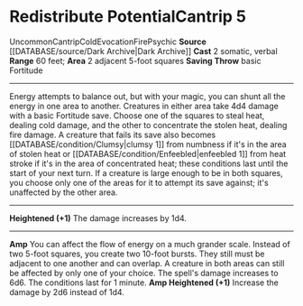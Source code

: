 ﻿---
actions: '[two-actions]'
area: 2 adjacent 5-foot squares
component:
- Somatic
- Verbal
element: Fire
heighten: '+1'
heighten_level: 5, 6, 7, 8, 9, 10
id: '1138'
level: '5'
name: Redistribute Potential
range: 60 feet
rarity: Uncommon
saving_throw: basicFortitude
school: Evocation
source: '[[DATABASE/source/Dark Archive|Dark Archive]]'
trait:
- '[[DATABASE/trait/Cantrip|Cantrip]]'
- '[[DATABASE/trait/Cold|Cold]]'
- '[[DATABASE/trait/Evocation|Evocation]]'
- '[[DATABASE/trait/Fire|Fire]]'
- '[[DATABASE/trait/Psychic|Psychic]]'
- '[[DATABASE/trait/Uncommon|Uncommon]]'
type: Cantrip

---
# Redistribute Potential<span class="item-type">Cantrip 5</span>

<span class="trait-uncommon item-trait">Uncommon</span><span class="item-trait">Cantrip</span><span class="item-trait">Cold</span><span class="item-trait">Evocation</span><span class="item-trait">Fire</span><span class="item-trait">Psychic</span>
**Source** [[DATABASE/source/Dark Archive|Dark Archive]]
**Cast** <span class="action-icon">2</span> somatic, verbal
**Range** 60 feet; **Area** 2 adjacent 5-foot squares
**Saving Throw** basic Fortitude

---
Energy attempts to balance out, but with your magic, you can shunt all the energy in one area to another. Creatures in either area take 4d4 damage with a basic Fortitude save. Choose one of the squares to steal heat, dealing cold damage, and the other to concentrate the stolen heat, dealing fire damage. A creature that fails its save also becomes [[DATABASE/condition/Clumsy|clumsy 1]] from numbness if it's in the area of stolen heat or [[DATABASE/condition/Enfeebled|enfeebled 1]] from heat stroke if it's in the area of concentrated heat; these conditions last until the start of your next turn. If a creature is large enough to be in both squares, you choose only one of the areas for it to attempt its save against; it's unaffected by the other area.

---
**Heightened (+1)** The damage increases by 1d4.

---
**Amp** You can affect the flow of energy on a much grander scale. Instead of two 5-foot squares, you create two 10-foot bursts. They still must be adjacent to one another and can overlap. A creature in both areas can still be affected by only one of your choice. The spell's damage increases to 6d6. The conditions last for 1 minute.
**Amp Heightened (+1)** Increase the damage by 2d6 instead of 1d4.